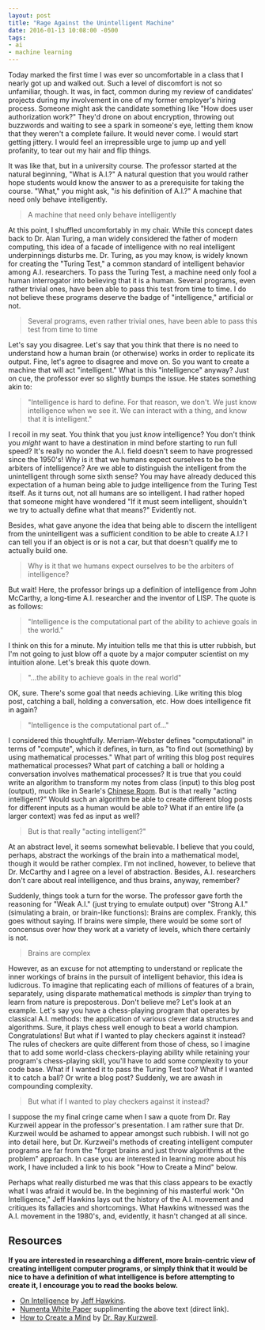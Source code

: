 ```yaml
---
layout: post
title: "Rage Against the Unintelligent Machine"
date: 2016-01-13 10:08:00 -0500
tags:
- ai
- machine learning
---
```


Today marked the first time I was ever so uncomfortable in a class that I nearly got up and walked out. Such a level of discomfort is not so unfamiliar, though. It was, in fact, common during my review of candidates' projects during my involvement in one of my former employer's hiring process. Someone might ask the candidate something like "How does user authorization work?" They'd drone on about encryption, throwing out buzzwords and waiting to see a spark in someone's eye, letting them know that they weren't a complete failure. It would never come. I would start getting jittery. I would feel an irrepressible urge to jump up and yell profanity, to tear out my hair and flip things.

It was like that, but in a university course. The professor started at the natural beginning, "What is A.I.?" A natural question that you would rather hope students would know the answer to as a prerequisite for taking the course. "What," you might ask, "*is* his definition of A.I.?" A machine that need only behave intelligently.

> A machine that need only behave intelligently

At this point, I shuffled uncomfortably in my chair. While this concept dates back to Dr. Alan Turing, a man widely considered the father of modern computing, this idea of a facade of intelligence with no real intelligent underpinnings disturbs me. Dr. Turing, as you may know, is widely known for creating the "Turing Test," a common standard of intelligent behavior among A.I. researchers. To pass the Turing Test, a machine need only fool a human interrogator into believing that it is a human. Several programs, even rather trivial ones, have been able to pass this test from time to time. I do not believe these programs deserve the badge of "intelligence," artificial or not.

> Several programs, even rather trivial ones, have been able to pass this test from time to time

Let's say you disagree. Let's say that you think that there is no need to understand how a human brain (or otherwise) works in order to replicate its output. Fine, let's agree to disagree and move on. So you want to create a machine that will act "intelligent." What is this "intelligence" anyway? Just on cue, the professor ever so slightly bumps the issue. He states something akin to:

> "Intelligence is hard to define. For that reason, we don't. We just know intelligence when we see it. We can interact with a thing, and know that it is intelligent."

I recoil in my seat. You think that you just *know* intelligence? You don't think you *might* want to have a destination in mind before starting to run full speed? It's really no wonder the A.I. field doesn't seem to have progressed since the 1950's! Why is it that we humans expect ourselves to be the arbiters of intelligence? Are we able to distinguish the intelligent from the unintelligent through some sixth sense? You may have already deduced this expectation of a human being able to judge intelligence from the Turing Test itself. As it turns out, not all humans are so intelligent. I had rather hoped that someone might have wondered "If it must seem intelligent, shouldn't we try to actually define what that means?" Evidently not.

Besides, what gave anyone the idea that being able to discern the intelligent from the unintelligent was a sufficient condition to be able to create A.I.? I can tell you if an object is or is not a car, but that doesn't qualify me to actually build one.

> Why is it that we humans expect ourselves to be the arbiters of intelligence?

But wait! Here, the professor brings up a definition of intelligence from John McCarthy, a long-time A.I. researcher and the inventor of LISP. The quote is as follows:

> "Intelligence is the computational part of the ability to achieve goals in the world."

I think on this for a minute. My intuition tells me that this is utter rubbish, but I'm not going to just blow off a quote by a major computer scientist on my intuition alone. Let's break this quote down.

> "...the ability to achieve goals in the real world"

OK, sure. There's some goal that needs achieving. Like writing this blog post, catching a ball, holding a conversation, etc. How does intelligence fit in again?

> "Intelligence is the computational part of..."

I considered this thoughtfully. Merriam-Webster defines "computational" in terms of "compute", which it defines, in turn, as "to find out (something) by using mathematical processes." What part of writing this blog post requires mathematical processes? What part of catching a ball or holding a conversation involves mathematical processes? It is true that you could write an algorithm to transform my notes from class (input) to this blog post (output), much like in Searle's [Chinese Room](http://plato.stanford.edu/entries/chinese-room/). But is that really "acting intelligent?" Would such an algorithm be able to create different blog posts for different inputs as a human would be able to? What if an entire life (a larger context) was fed as input as well?

> But is that really "acting intelligent?"

At an abstract level, it seems somewhat believable. I believe that you could, perhaps, abstract the workings of the brain into a mathematical model, though it would be rather complex. I'm not inclined, however, to believe that Dr. McCarthy and I agree on a level of abstraction. Besides, A.I. researchers don't care about real intelligence, and thus brains, anyway, remember?

Suddenly, things took a turn for the worse. The professor gave forth the reasoning for "Weak A.I." (just trying to emulate output) over "Strong A.I." (simulating a brain, or brain-like functions): Brains are complex. Frankly, this goes without saying. If brains were simple, there would be some sort of concensus over how they work at a variety of levels, which there certainly is not.

> Brains are complex

However, as an excuse for not attempting to understand or replicate the inner workings of brains in the pursuit of intelligent behavior, this idea is ludicrous. To imagine that replicating each of millions of features of a brain, separately, using disparate mathematical methods is *simpler* than trying to learn from nature is preposterous. Don't believe me? Let's look at an example. Let's say you have a chess-playing program that operates by classical A.I. methods: the application of various clever data structures and algorithms. Sure, it plays chess well enough to beat a world champion. Congratulations! But what if I wanted to play checkers against it instead? The rules of checkers are quite different from those of chess, so I imagine that to add some world-class checkers-playing ability while retaining your program's chess-playing skill, you'll have to add some complexity to your code base. What if I wanted it to pass the Turing Test too? What if I wanted it to catch a ball? Or write a blog post? Suddenly, we are awash in compounding complexity.

> But what if I wanted to play checkers against it instead?

I suppose the my final cringe came when I saw a quote from Dr. Ray Kurzweil appear in the professor's presentation. I am rather sure that Dr. Kurzweil would be ashamed to appear amongst such rubbish. I will not go into detail here, but Dr. Kurzweil's methods of creating intelligent computer programs are far from the "forget brains and just throw algorithms at the problem" approach. In case you are interested in learning more about his work, I have included a link to his book "How to Create a Mind" below.

Perhaps what really disturbed me was that this class appears to be exactly what I was afraid it would be. In the beginning of his masterful work "On Intelligence," Jeff Hawkins lays out the history of the A.I. movement and critiques its fallacies and shortcomings. What Hawkins witnessed was the A.I. movement in the 1980's, and, evidently, it hasn't changed at all since.

## Resources

**If you are interested in researching a different, more brain-centric view of creating intelligent computer programs, or simply think that it would be nice to have a definition of what intelligence is before attempting to create it, I encourage you to read the books below.**

- [On Intelligence](http://www.amazon.com/Intelligence-Jeff-Hawkins/dp/0805078533/) by [Jeff Hawkins](https://en.wikipedia.org/wiki/Jeff_Hawkins).
- [Numenta White Paper](http://numenta.org/resources/HTM_CorticalLearningAlgorithms.pdf) supplimenting the above text (direct link).
- [How to Create a Mind](http://www.amazon.com/How-Create-Mind-Thought-Revealed/dp/1491518839) by [Dr. Ray Kurzweil](http://www.kurzweilai.net/ray-kurzweil-biography).
